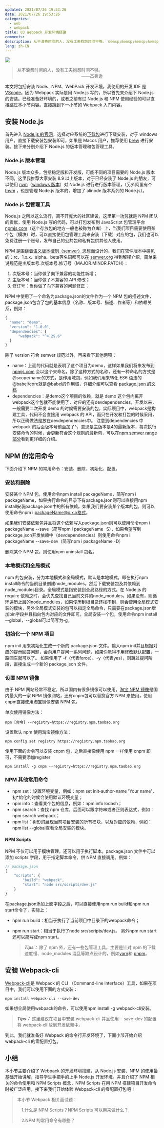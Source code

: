 ```yaml
---
updated: 2021/07/26 19:53:26
date: 2021/07/26 19:53:26
categories: 
  - web
  - webpack
title: 03 Webpack 开发环境搭建
comments: 
description: 从不浪费时间的人，没有工夫抱怨时间不够。 &emsp;&emsp;&emsp;&emsp;&emsp;&emsp;&emsp;&emsp;&emsp;&emsp;&emsp;&emsp;&emsp;&emsp;&emsp;——杰弗逊本文将包括安装 Node、NPM、WebPack 开发环境，我使用的开发 IDE 是 
lang: zh-CN
---
```


![](https://img2.mukewang.com/5cd962eb000160d406400359.jpg)

> 从不浪费时间的人，没有工夫抱怨时间不够。
> &emsp;&emsp;&emsp;&emsp;&emsp;&emsp;&emsp;&emsp;&emsp;&emsp;&emsp;&emsp;&emsp;&emsp;&emsp;——杰弗逊

本文将包括安装 Node、NPM、WebPack 开发环境，我使用的开发 IDE 是 [VScode](https://code.visualstudio.com/)。因为 Webpack 实际是用 Node.js 写的，所以首先来介绍下 Node.js 的安装。已经准备好环境的，或者之前有过 Node.js 和 NPM 使用经验的可以直接跳过本小节内容。直接跳到下一小节的 Webpack 入门内容。

## 安装 Node.js
首先进入 [Node.js 的官网](https://nodejs.org/zh-cn/)，选择对应系统的[下载包](https://nodejs.org/zh-cn/download/)进行下载安装，对于 windows 用户，直接下载安装包安装即可，如果是 Macos 用户，推荐使用 [brew](https://brew.sh/index_zh-cn) 进行安装。接下来分别介绍下 Node.js 的版本管理和包管理工具。

### Node.js 版本管理
Node.js 版本众多，包括稳定版和开发版，可能不同的项目需要的 Node.js 版本不同，这里我推荐大家安装 8.9 以上版本，对于已经安装了 Node.js 的朋友，可以使用 [nvm](https://github.com/creationix/nvm)（[windows 版本](https://github.com/coreybutler/nvm-windows)）对 Node.js 进行进行版本管理，（另外阿里有个 [tnvm](https://github.com/aliyun-node/tnvm) ，也是管理 Node.js 版本的，增加了 alinode 版本系列的 Node.js）。

### Node.js 包管理工具
Node.js 之所以这么流行，离不开庞大的社区建设，这里第一功劳就是 NPM 团队的贡献，使用 Node.js 写的代码，可以打包发布到 JavaScript 包管理平台 [npmjs.com](https://www.npmjs.com/)（这个存放包的地方一般也被称为仓库）上，当我们项目需要使用某个包（模块）时，可以直接使用包管理工具来安装（下载）对应的包，我们也可以免费注册一个账号，发布自己的公共包和私有包供其他人使用。

NPM 是围绕着[语义版本控制（semver）](https://semver.org/lang/zh-CN/)思想而设计的，我们在软件版本中碰见的：rc、1.x.x、alpha、beta等名词都可以在 [semver.org](http://semver.org/) 得到解释介绍，简单来说规范是主版本号.次版本号.修订号（MAJOR.MINOR.PATCH）：

  1. 次版本号：当你做了向下兼容的功能性新增；
  2. 主版本号：当你做了不兼容的 API 修改；
  3. 修订号：当你做了向下兼容的问题修正；

NPM 中使用了一个命名为package.json的文件作为一个 NPM 包的描述文件，package.json包含了包的基本信息（名称、版本号、描述、作者等）和依赖关系，例如：

```javascript
{
  "name": "demo",
  "version": "1.0.0",
  "dependencies": {
      "webpack": "^4.29.6"
  }
}
```

除了 version 符合 semver 规范以外，再来看下其他两项：

* name：上面的代码就是表明了这个项目为demo，这样如果我们将来发布到 [npmjs.com](https://www.npmjs.com/) 会以这个来命名，除了这种方式的名称，还有一种命名的方式是@scope/name的方式，是作用域包，例如我们用来转化 ES6 语法的@babel/core就是@babel的作用域，详细介绍可以查看 [package.json 的文档](https://www.npmjs.cn/misc/scope/)
* dependencies：是demo这个项目的依赖，就是 demo 这个包内离开webpack这个包就不能使用了，对应的还有devdependencies，开发以来，一般需要二次开发 demo 的时候需要安装的包，实际项目中，webpack是构建工具，代码不会直接用 webpack 的 API，而只在开发和打包的时候采用，所以正确做法是放在devdependencies中。
注意到dependencies 中webpack 的后面版本号前面加了^，意思是主版本是4的最新版本，每次执行安装命令的时候，会更新符合这个规则的最新包，可以在[npm semver range 部分](https://www.npmjs.cn/misc/semver/#ranges)看到更详细的介绍。

## NPM 的常用命令

下面介绍下 NPM 的常用命令：安装、删除、初始化、配置。

### 安装和删除

安装某个 NPM 包，使用命令npm install packageName，简写npm i packageName，如果执行命令的目录下有package.json则可以直接用npm install安装package.json中的所有依赖。如果我们要安装某个版本的包，则可以使用命令npm i packageName@x.x.x格式。

如果我们安装依赖包并且将这个依赖写入package.json则可以使用命令npm i packageName --save（简写npm i packageName -S），如果希望写到package.json开发依赖中（devdependencies）则使用命令npm i packageName --save-dev（简写npm i packageName -D）

删除某个 NPM 包，则使用npm uninstall 包名。

### 本地模式和全局模式

npm 的包安装，分为本地模式和全局模式，默认是本地模式，即在执行npm install命令的当前目录创建node_modules，然后下载安装包及其依赖到node_modules目录。全局模式是指安装到全局路径的方式。在 Node.js 的 require 依赖之时，会优先查找自己当前文件的node_modules，如果没有，则循环遍历上层的node_modules，如果便历到根目录还找不到，则会使用全局模式安装的模块，另外全局模式安装的包可以指定全局命令，只需要在package.json增加bin字段并且指向包内对应的文件即可。全局安装一个包，使用命令npm install --global，--global可以简写为-g。

### 初始化一个 NPM 项目

npm init 用来初始化生成一个新的 package.json 文件。输入npm init并且根据对应的提示回答问题，会向用户提问一系列问题，如果你觉得不用修改默认配置，一路回车就可以了。
如果使用了 -f（代表force）、-y（代表yes），则跳过提问阶段，直接生成一个新的 package.json 文件。

### 设置 NPM 镜像

由于 NPM 网站经常不稳定，所以国内有很多镜像可以使用，[淘宝 NPM 镜像](https://npm.taobao.org/)是国内最大的一家 NPM 镜像网站，还有cnpm包可以替换官方 NPM 来使用，使用cnpm直接使用淘宝镜像安装 NPM 包。

单次使用镜像方法：
```shell
npm [命令] --registry=https://registry.npm.taobao.org
```

设置默认 npm 使用淘宝镜像方法：

```shell
npm config set registry https://registry.npm.taobao.org
```

使用下面的命令可以安装 cnpm 包，之后直接像使用 npm 一样使用 cnpm 即可，不需要添加register

```
npm install -g cnpm --registry=https://registry.npm.taobao.org
```
### NPM 其他常用命令
* npm set：设置环境变量，例如：npm set init-author-name 'Your name'，初*始化的时候会使用默认环境变量；
* npm info：查看某个包的信息，例如：npm info lodash；
* npm search：查找 npm 仓库，后面可以跟字符串或者正则表达式，例如：npm search webpack；
* npm list：树形的展现当前项目安装的所有模块，以及对应的依赖，例如：npm list --global查看全局安装的模块。
#### NPM Scripts
NPM 不仅可以用于模块管理，还可以用于执行脚本。package.json 文件中可以添加 scripts 字段，用于指定脚本命令，供 NPM 直接调用。例如：

```javascript
// package.json
{
    "scripts": {
        "build": "webpack",
        "start": "node src/scripts/dev.js"
    }
}
```
在package.json添加上面字段之后，可以直接使用npm run build和npm run start命令了，实际上：

* npm run build：相当于执行了当前项目中目录下的webpack命令；
* npm run start：相当于执行了node src/scripts/dev.js。
另外npm run start还可以简写成npm start。

  > ***Tips：*** 除了 npm 外，还有一些包管理工具，主要是针对 npm 的下载速度慢、node_modules 混乱等缺点设计的，例如[yarn](https://yarnpkg.com/)和 [pnpm](https://pnpm.js.org/)。

## 安装 Webpack-cli
[Webpack-cli](https://github.com/webpack/webpack-cli)是 Webpack 的 CLI （Command-line interface）工具，如果在项目中，我们可以使用下面的方式安装：

```
npm install webpack-cli --save-dev
```

如果想全局使用webpack的命令，可以使用npm install -g webpack-cli安装。

  > ***Tips：*** 这里建议在项目中安装 webpack-cli 并且使用 --save-dev 的配置将 webpack-cli 放到开发依赖中。

到此，我们就准备好 Webpack 的命令行开发环境了，下面小节开始介绍 webpack-cli 的零配置打包。

## 小结
本小节主要介绍了 Webpack 的开发环境搭建，从 Node.js 安装、NPM 的使用最基础开始讲解，指导学生手把手的上手 Node.js 开发环境。并且介绍了 NPM 相关的命令使用和 NPM Scripts 概念，NPM Scripts 在用 NPM 搭建项目开发命令时被广泛应用，接下来我们开始体验 Webpack-cli 的零配置打包吧！

> 本小节 Webpack 相关面试题：
> 
> &emsp;1.什么是 NPM Scripts？NPM Scripts 可以用来做什么？
> 
> &emsp;2.NPM 的常用命令有哪些？